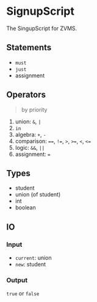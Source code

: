 # SignupScript

The SingupScript for ZVMS.

## Statements

- `must`
- `just`
- assignment

## Operators

> by priority

1. union: `&`, `|`
2. `in`
3. algebra: `+`, `-`
4. comparison: `==`, `!=`, `>`, `>=`, `<`, `<=`
5. logic: `&&`, `||`
6. assignment: `=`

## Types

- student
- union (of student)
- int
- boolean

## IO

### Input

- `current`: union
- `new`: student

### Output

`true` or `false`
